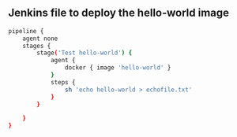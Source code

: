 ##  Jenkins file to deploy the hello-world image


```sh
pipeline {
    agent none
    stages {
        stage('Test hello-world') {
            agent {
                docker { image 'hello-world' }
            }
            steps {
                sh 'echo hello-world > echofile.txt'
            }
        }

    }
}

```
